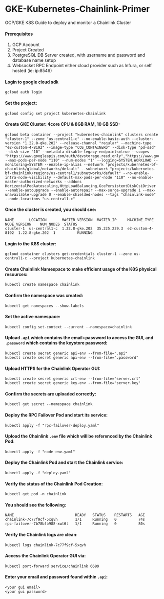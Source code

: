# GKE-Kubernetes-Chainlink-Primer
GCP/GKE K8S Guide to deploy and monitor a Chainlink Cluster

#### Prerequisites
1. GCP Account
2. Project Created
3. PostgreSQL DB Server created, with username and password and database name setup
4. Websocket RPC Endpoint either cloud provider such as Infura, or self hosted (ie: ip:8546)

#### Login to google cloud sdk
```
gcloud auth login
```

#### Set the project:
```
gcloud config set project kubernetes-chainlink
```

#### Create GKE Cluster: 4core CPU & 8GB RAM, 10 GB SSD:
```
gcloud beta container --project "kubernetes-chainlink" clusters create "cluster-1" --zone "us-central1-c" --no-enable-basic-auth --cluster-version "1.22.8-gke.202" --release-channel "regular" --machine-type "e2-custom-4-8192" --image-type "COS_CONTAINERD" --disk-type "pd-ssd" --disk-size "10" --metadata disable-legacy-endpoints=true --scopes "https://www.googleapis.com/auth/devstorage.read_only","https://www.googleapis.com/auth/logging.write","https://www.googleapis.com/auth/monitoring","https://www.googleapis.com/auth/servicecontrol","https://www.googleapis.com/auth/service.management.readonly","https://www.googleapis.com/auth/trace.append" --max-pods-per-node "110" --num-nodes "1" --logging=SYSTEM,WORKLOAD --monitoring=SYSTEM --enable-ip-alias --network "projects/kubernetes-bf-chainlink/global/networks/default" --subnetwork "projects/kubernetes-bf-chainlink/regions/us-central1/subnetworks/default" --no-enable-intra-node-visibility --default-max-pods-per-node "110" --no-enable-master-authorized-networks --addons HorizontalPodAutoscaling,HttpLoadBalancing,GcePersistentDiskCsiDriver --enable-autoupgrade --enable-autorepair --max-surge-upgrade 1 --max-unavailable-upgrade 0 --enable-shielded-nodes --tags "chainlink-node" --node-locations "us-central1-c"
```

#### Once the cluster is created, you should see:
```
NAME       LOCATION       MASTER_VERSION  MASTER_IP     MACHINE_TYPE      NODE_VERSION    NUM_NODES  STATUS
cluster-1  us-central1-c  1.22.8-gke.202  35.225.229.3  e2-custom-4-8192  1.22.8-gke.202  1          RUNNING
```

#### Login to the K8S cluster:
```
gcloud container clusters get-credentials cluster-1 --zone us-central1-c --project kubernetes-chainlink
```

#### Create Chainlink Namespace to make efficient usage of the K8S physical resources:
```
kubectl create namespace chainlink
```

#### Confirm the namespace was created:
```
kubectl get namespaces --show-labels
```

#### Set the active namespace:
```
kubectl config set-context --current --namespace=chainlink
```

#### Upload `.api` which contains the email+password to access the GUI, and `.password` which contains the keystore password:
```
kubectl create secret generic api-env --from-file=".api"
kubectl create secret generic api-env --from-file=".password"
```

#### Upload HTTPS for the Chainlink Operator GUI:
```
kubectl create secret generic crt-env --from-file="server.crt"
kubectl create secret generic key-env --from-file="server.key"
```

#### Confirm the secrets are uploaded correctly:
```
kubectl get secret --namespace chainlink
```

#### Deploy the RPC Failover Pod and start its service:
```
kubectl apply -f "rpc-failover-deploy.yaml"
```

#### Upload the Chainlink `.env` file which will be referenced by the Chainlink Pod:
```
kubectl apply -f "node-env.yaml"
```

#### Deploy the Chainlink Pod and start the Chainlink service:
```
kubectl apply -f "deploy.yaml"
```

#### Verify the status of the Chainlink Pod Creation:
```
kubectl get pod -n chainlink
```
#### You should see the following:
```
NAME                            READY   STATUS    RESTARTS   AGE
chainlink-7c77f9cf-5xqvh        1/1     Running   0          74s
rpc-failover-7b78bfb988-xwt6t   1/1     Running   0          80s
```

#### Verify the Chainlink logs are clean:
```
kubectl logs chainlink-7c77f9cf-5xqvh
```

#### Access the Chainlink Operator GUI via:
```
kubectl port-forward service/chainlink 6689
```
#### Enter your email and password found within `.api`:
```
<your gui email>
<your gui password>
```
